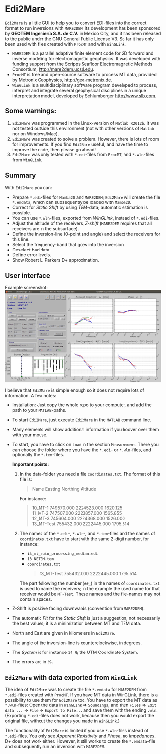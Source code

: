 # Edi2Mare

`Edi2Mare` is a little GUI to help you to convert EDI-files into the correct
format to run inversions with `MARE2DEM`. Its development has been sponsored by
**GEOTEM Ingeniería S.A. de C.V.** in Mexico City, and it has been released to
the public under the GNU General Public License V3. So far it has only been
used with files created with `ProcMT` and with `WinGLink`.


* `MARE2DEM` is a parallel adaptive finite element code for 2D forward and
  inverse modeling for electromagnetic geophysics. It was developed with
  funding support from the Scripps Seafloor Electromagnetic Methods
  Consortium, <http://mare2dem.ucsd.edu>.
* `ProcMT` is free and open-source software to process MT data, provided by
  Metronix Geophysics, <http://geo-metronix.de>.
* `WinGLink` is a multidisciplinary software program developed to process,
  interpret and integrate several geophysical disciplines in a unique
  interpretation model, developed by Schlumberger <http://www.slb.com>.


## Some warnings:

1. `Edi2Mare` was programmed in the Linux-version of `Matlab R2012b`. It was
   not tested outside this environment (not with other versions of `Matlab` nor
   on Windows/Mac).
2. `Edi2Mare` was created to solve a problem. However, there is lots of room
   for improvements. If you find `Edi2Mare` useful, and have the time to
   improve the code, then please go ahead!
3. `Edi2Mare` was only tested with `*.edi`-files from `ProcMT`, and
   `*.wln`-files from `WinGLink`.


## Summary

With `Edi2Mare` you can:

* Prepare `*.edi`-files for `Mamba2D` and `MARE2DEM`; `Edi2Mare` will create
  the file `*.emdata`, which can subsequently be loaded with `Mamba2D`.
* Correct for *Static Shift* by using *TEM*-data; automatic estimation is
  possible.
* You can use `*.wln`-files, exported from *WinGLink*, instead of `*.edi`-files.
* Adjust the altitude of the receivers, *Z-shift* (`MARE2DEM` requires that all
  receivers are in the subsurface).
* Define the inversion-line (0-point and angle) and select the receivers for
  this line.
* Select the frequency-band that goes into the inversion.
* Deselect bad data.
* Define error levels.
* Show Robert L. Parkers D+ approximation.

## User interface

Example screenshot:
![Image of Yaktocat](Edi2Mare.jpg)

I believe that `Edi2Mare` is simple enough so it does not require lots of
information. A few notes:

* Installation: Just copy the whole repo to your computer, and add the path to
  your `MATLAB`-paths.
* To start `Edi2Mare`, just execute `Edi2Mare` in the `MATLAB` command line.
* Many elements will show additional information if you hoover over them with
  your mouse.
* To start, you have to click on `Load` in the section `Measurement`. There you
  can choose the folder where you have the `*.edi`- or `*.wln`-files, and
  optionally the `*.tem`-files.

  **Important points:**
  1. In the data-folder you need a file `coordinates.txt`. The format of this
     file is:

     > Name        Easting         Northing      Altitude

     For instance:

     > 10_MT-1       749570.000      2224523.000      1620.125  
     > 11_MT-2       747507.000      2223857.000      1565.855  
     > 12_MT-3       745604.000      2224368.000      1526.000  
     > 13_MT-Test    755432.000      2222445.000      1795.514

  2. The names of the `*.edi`-, `*.wln`-, and `*.tem`-files and the names of
     `coordinates.txt` have to start with the same 2-digit number, for instance:

     * `13_mt_auto_processing_median.edi`
     * `13_NETEM.tem`
     * `coordinates.txt`  
       > 13_MT-Test     755432.000      2222445.000    1795.514

     The part following the number (`##_`) in the names of `coordinates.txt`
     is used to name the receivers; in the example the used name for that
     receiver would be `MT-Test`.
     These names and the file-names may not contain spaces.
* Z-Shift is positive facing downwards (convention from `MARE2DEM`).
* The automatic *Fit* for the *Static Shift* is just a suggestion, not
  necessarily the best values; it is a minimization between MT and TEM data.
* North and East are given in kilometers in `Edi2Mare`.
* The angle of the inversion-line is counterclockwise, in degrees.
* The *System* is for instance `14 N`; the UTM Coordinate System.
* The errors are in %.

## `Edi2Mare` with data exported from `WinGLink`

The idea of `Edi2Mare` was to create the file `*.emdata` for `MARE2DEM` from
`*.edi`-files created with `ProcMT`. If you have MT data in WinGLink, there is
a possibility to use them for `Edi2Mare` too. You have to export the MT data
as `*.wln`-files: Open the data in `WinGLink` => `Soundings`, and then `Files`
=> `Edit data ...` => `File` => `Export to File...` and save them with the
ending `.wln`.  (Exporting `*.edi`-files does not work, because then you would
export the original file, without the changes you made in `WinGLink`.)

The functionality of `Edi2Mare` is limited if you use `*.wln`-files instead
of `*.edi`-files. You only see *Apparent Resistivity* and *Phase*, no
*Impedances*. D+ does not work either. However, it still works to create
the `*.emdata`-file and subsequently run an inversion with `MARE2DEM`.

